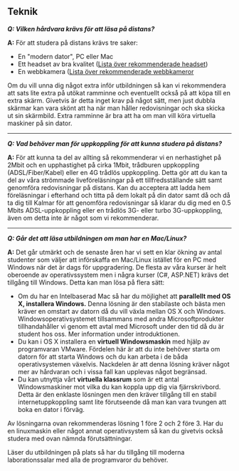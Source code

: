 ## Teknik
**_Q: Vilken hårdvara krävs för att läsa på distans?_**

**A:** För att studera på distans krävs tre saker:
* En "modern dator", PC eller Mac
* Ett headset av bra kvalitet ([Lista över rekommenderade headset](http://www.meetings.sunet.se/guider/att-delta-i-ett-mote-/utrustning.html))
* En webbkamera ([Lista över rekommenderade webbkameror](http://www.meetings.sunet.se/guider/att-delta-i-ett-mote-/utrustning.html)

Om du vill unna dig något extra inför utbildningen så kan vi rekommendera att sats lite extra på utökat ramminne och eventuellt också på att köpa till en extra skärm. Givetvis är detta inget krav på något sätt, men just dubbla skärmar kan vara skönt att ha när man håller redovisningar och ska skicka ut sin skärmbild. Extra ramminne är  bra att ha om man vill köra virtuella maskiner på sin dator.

---

**_Q: Vad behöver man för uppkoppling för att kunna studera på distans?_**

**A:** För att kunna ta del av allting så rekommenderar vi en nerhastighet på 2Mbit och en upphastighet på cirka 1Mbit, trådburen uppkoppling (ADSL/Fiber/Kabel) eller en 4G trådlös uppkoppling. Detta gör att du kan ta del av våra strömmade liveföreläsningar på ett tillfredsställande sätt samt genomföra redovisningar på distans. Kan du acceptera att ladda hem föreläsningar i efterhand och titta på dem lokalt på din dator samt då och då ta dig till Kalmar för att genomföra redovisningar så klarar du dig med en 0.5 Mbits ADSL-uppkoppling eller en trådlös 3G- eller turbo 3G-uppkoppling, även om detta inte är något som vi rekommenderar.

---

**_Q: Går det att läsa utbildningen om man har en Mac/Linux?_**

**A:** Det går utmärkt och de senaste åren har vi sett en klar ökning av antal studenter som väljer att införskaffa en Mac/Linux istället för en PC med Windows när det är dags för uppgradering. De flesta av våra kurser är helt oberoende av operativssystem men i några kurser (C#, ASP.NET) krävs det tillgång till Windows. Detta kan man lösa på flera sätt:
* Om du har en Intelbaserad Mac så har du möjlighet att **parallellt med OS X, installera Windows.** Denna lösning är den stabilaste och bästa men kräver en omstart av datorn då du vill växla mellan OS X och Windows.
Windowsoperativsystemet tillsammans med andra Microsoftprodukter tillhandahåller vi genom ett avtal med Microsoft under den tid då du är student hos oss. Mer information under introduktionen.
* Du kan i OS X installera en **virtuell Windowsmaskin** med hjälp av programvaran VMware. Fördelen här är att du inte behöver starta om datorn för att starta Windows och du kan arbeta i de båda operativsystemen växelvis. Nackdelen är att denna lösning kräver något mer av hårdvaran och i vissa fall kan upplevas något begränsad.
* Du kan utnyttja vårt **virtuella klassrum** som är ett antal Windowsmaskiner mot vilka du kan koppla upp dig via fjärrskrivbord. Detta är den enklaste lösningen men den kräver tillgång till en stabil internetuppkoppling samt lite förutseende då man kan vara tvungen att boka en dator i förväg.

Av lösningarna ovan rekommenderas lösning 1 före 2 och 2 före 3. Har du en linuxmaskin eller något annat operativsystem så kan du givetvis också studera med ovan nämnda förutsättningar.

Läser du utbildningen på plats så har du tillgång till moderna laborationssalar med alla de programvaror du behöver.
